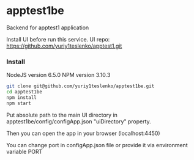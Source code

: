 # apptest1be
Backend for apptest1 application

Install UI before run this service.
UI repo:
https://github.com/yuriy1teslenko/apptest1.git

### Install

NodeJS version 6.5.0
NPM version 3.10.3

```sh
git clone git@github.com/yuriy1teslenko/apptest1be.git
cd apptest1be
npm install
npm start
```

Put absolute path to the main UI directory in apptest1be/config/configApp.json "uiDirectory" property.

Then you can open the app in your browser (localhost:4450)

You can change port in configApp.json file or provide it via environment variable PORT
